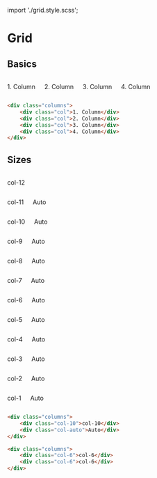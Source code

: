 import './grid.style.scss';

# Grid

## Basics

<div class='zyle-preview'>
	<div class='columns'>
		<div class='col'>
			<p>1. Column</p>
		</div>
		<div class='col'>
			<p>2. Column</p>
		</div>
		<div class='col'>
			<p>3. Column</p>
		</div>
		<div class='col'>
			<p>4. Column</p>
		</div>
	</div>
</div>

```html
<div class="columns">
	<div class="col">1. Column</div>
	<div class="col">2. Column</div>
	<div class="col">3. Column</div>
	<div class="col">4. Column</div>
</div>
```

## Sizes

<div class="zyle-preview">
	<div class="columns-size-review">
    	<div class="columns">
    		<div class="col-12">
    			<p>col-12</p>
    		</div>
    	</div>
		<div class="columns">
    		<div class="col-11">
    			<p>col-11</p>
    		</div>
			<div class="col-auto">
    			<p>Auto</p>
    		</div>
    	</div>
		<div class="columns">
    		<div class="col-10">
    			<p>col-10</p>
    		</div>
			<div class="col-auto">
    			<p>Auto</p>
    		</div>
    	</div>
		<div class="columns">
    		<div class="col-9">
    			<p>col-9</p>
    		</div>
			<div class="col-auto">
    			<p>Auto</p>
    		</div>
    	</div>
		<div class="columns">
    		<div class="col-8">
    			<p>col-8</p>
    		</div>
			<div class="col-auto">
    			<p>Auto</p>
    		</div>
    	</div>
		<div class="columns">
    		<div class="col-7">
    			<p>col-7</p>
    		</div>
			<div class="col-auto">
    			<p>Auto</p>
    		</div>
    	</div>
		<div class="columns">
    		<div class="col-6">
    			<p>col-6</p>
    		</div>
			<div class="col-auto">
    			<p>Auto</p>
    		</div>
    	</div>
		<div class="columns">
    		<div class="col-5">
    			<p>col-5</p>
    		</div>
			<div class="col-auto">
    			<p>Auto</p>
    		</div>
    	</div>
		<div class="columns">
    		<div class="col-4">
    			<p>col-4</p>
    		</div>
			<div class="col-auto">
    			<p>Auto</p>
    		</div>
    	</div>
		<div class="columns">
    		<div class="col-3">
    			<p>col-3</p>
    		</div>
			<div class="col-auto">
    			<p>Auto</p>
    		</div>
    	</div>
		<div class="columns">
    		<div class="col-2">
    			<p>col-2</p>
    		</div>
			<div class="col-auto">
    			<p>Auto</p>
    		</div>
    	</div>
		<div class="columns">
    		<div class="col-1">
    			<p>col-1</p>
    		</div>
			<div class="col-auto">
    			<p>Auto</p>
    		</div>
    	</div>
	</div>
</div>

```html
<div class="columns">
	<div class="col-10">col-10</div>
	<div class="col-auto">Auto</div>
</div>

<div class="columns">
	<div class="col-6">col-6</div>
	<div class="col-6">col-6</div>
</div>
```
